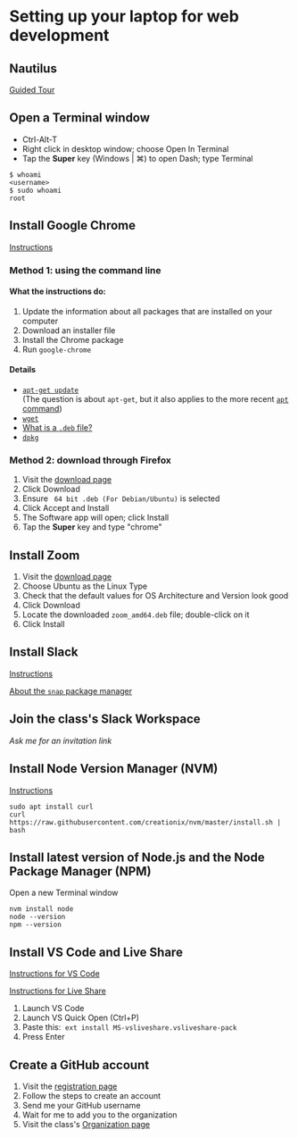 # Setting up your laptop for web development

## Nautilus

[Guided Tour](https://www.ubuntubuzz.com/2017/10/newbies-guide-to-ubuntu-1710-part-2.html)

## Open a Terminal window

* Ctrl-Alt-T
* Right click in desktop window; choose Open In Terminal
* Tap the **Super** key (Windows | ⌘) to open Dash; type Terminal

```
$ whoami
<username>
$ sudo whoami
root
```


## Install Google Chrome

[Instructions](https://linuxhint.com/ubuntu_20-04_google_chrome_installation_guide/)

### Method 1: using the command line
#### What the instructions do:
1. Update the information about all packages that are installed on your computer
2. Download an installer file
3. Install the Chrome package
4. Run `google-chrome`

#### Details
* [`apt-get update`](https://askubuntu.com/questions/222348/what-does-sudo-apt-get-update-do)</br>(The question is about `apt-get`, but it also applies to the more recent [`apt` command](https://itsfoss.com/apt-vs-apt-get-difference/))
* [`wget`](https://phoenixnap.com/kb/wget-command-with-examples)
* [What is a `.deb` file?](https://fileinfo.com/extension/deb)
* [`dpkg`](https://askubuntu.com/questions/173465/what-is-dpkg-for)

### Method 2: download through Firefox
1. Visit the [download page](https://www.google.com/chrome/)
2. Click Download
3. Ensure ` 64 bit .deb (For Debian/Ubuntu)` is selected
4. Click Accept and Install
5. The Software app will open; click Install
6. Tap the **Super** key and type "chrome"

## Install Zoom

1. Visit the [download page](https://zoom.us/download)
2. Choose Ubuntu as the Linux Type
3. Check that the default values for OS Architecture and Version look good
4. Click Download
5. Locate the downloaded `zoom_amd64.deb` file; double-click on it
6. Click Install

## Install Slack

[Instructions](https://linuxize.com/post/how-to-install-slack-on-ubuntu-20-04/)

[About the `snap` package manager](https://www.tecmint.com/install-snap-in-linux/)

## Join the class's Slack Workspace

_Ask me for an invitation link_

## Install Node Version Manager (NVM)

[Instructions](https://tecadmin.net/how-to-install-nvm-on-ubuntu-20-04/)
```
sudo apt install curl
curl https://raw.githubusercontent.com/creationix/nvm/master/install.sh | bash
```

## Install latest version of Node.js and the Node Package Manager (NPM)
Open a new Terminal window

```
nvm install node
node --version
npm --version
```

## Install VS Code and Live Share

[Instructions for VS Code](https://linuxize.com/post/how-to-install-visual-studio-code-on-ubuntu-20-04/)

[Instructions for Live Share](https://code.visualstudio.com/learn/collaboration/live-share)

1. Launch VS Code
2. Launch VS Quick Open (Ctrl+P)
3. Paste this:  ```ext install MS-vsliveshare.vsliveshare-pack```
4. Press Enter

## Create a GitHub account

1. Visit the [registration page](https://github.com/join)
2. Follow the steps to create an account
3. Send me your GitHub username
4. Wait for me to add you to the organization
5. Visit the class's [Organization page](https://github.com/FbW-E04-1)
